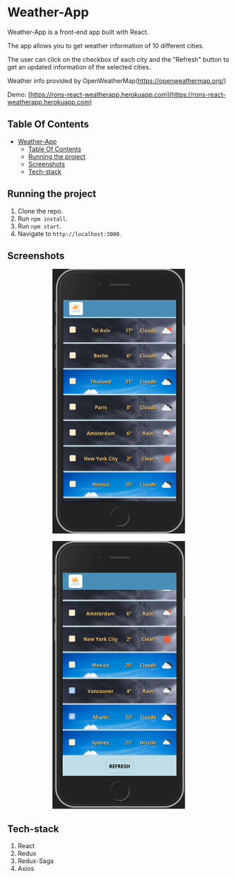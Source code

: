 # Weather-App

Weather-App is a front-end app built with React. 

The app allows you to get weather information of 10 different cities.

The user can click on the checkbox of each city and the "Refresh" button to get an updated information of the selected cities.

Weather info provided by OpenWeatherMap(https://openweathermap.org/)

Demo: [https://rons-react-weatherapp.herokuapp.com](https://rons-react-weatherapp.herokuapp.com)

## Table Of Contents
- [Weather-App](#weather-app)
  - [Table Of Contents](#table-of-contents)
  - [Running the project](#running-the-project)
  - [Screenshots](#screenshots)
  - [Tech-stack](#tech-stack)

## Running the project
1. Clone the repo.
2. Run `npm install`.
3. Run `npm start`.
4. Navigate to `http://localhost:3000`.

## Screenshots

<p align="center"><img src="assets/home.png" width="300" /></p>

<p align="center"><img src="assets/refresh.png" width="300" /></p>


## Tech-stack
1. React
2. Redux
3. Redux-Saga
4. Axios